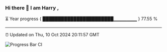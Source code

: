 ### Hi there 👋 I am Harry , 

⏳ Year progress { ███████████████████████▁▁▁▁▁▁▁ } 77.55 %

---

⏰ Updated on Thu, 10 Oct 2024 20:11:57 GMT

![Progress Bar CI](https://github.com/duykhang68/duykhang68/workflows/Progress%20Bar%20CI/badge.svg)
